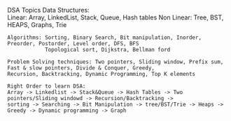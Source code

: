 DSA Topics 
    Data Structures:  
        Linear: Array, LinkedList, Stack, Queue, Hash tables
        Non Linear: Tree, BST, HEAPS, Graphs, Trie

    Algorithms: Sorting, Binary Search, Bit manipulation, Inorder, Preorder, Postorder, Level order, DFS, BFS
                Topological sort, Dijkstra, Bellman ford

    Problem Solving techniques: Two pointers, Sliding window, Prefix sum, Fast & slow pointers, Divide & Conquer, Greedy,                                       Recursion, Backtracking, Dynamic Programming, Top K elements
      
    Right Order to learn DSA:
    Array -> Linkedlist -> Stack&Queue -> Hash Tables -> Two pointers/Sliding windowd -> Recursion/Backtracking ->
    sorting -> Searching -> Bit Manipulation -> tree/BST/Trie -> Heaps -> Greedy -> Dynamic programming -> Graph
   
